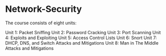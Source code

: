 # Network-Security
The course consists of eight units:

Unit 1: Packet Sniffing
Unit 2: Password Cracking
Unit 3: Port Scanning
Unit 4: Exploits and Exploiting
Unit 5: Access Control Lists
Unit 6: Snort
Unit 7: DHCP, DNS, and Switch Attacks and Mitigations
Unit 8: Man in The Middle Attacks and Mitigations
